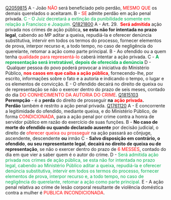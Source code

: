 [Q2059815](https://www.qconcursos.com/questoes-militares/questoes/be88dfa5-9f)
A - João<span style="color:rgb(255, 0, 0)"> NÃO</span> será beneficiado pelo perdão, <span style="color:rgb(255, 0, 0)">MESMO QUE</span> os demais querelados o aceitaram.
B - <span style="color:rgb(255, 0, 0)">SE</span> admite perdão em ação penal privada.
<span style="color:rgb(0, 176, 80)">C - O Juiz decretará a extinção da punibilidade somente em relação a Francisco e Joaquim.</span> 
[Q1821800](https://www.qconcursos.com/questoes-militares/questoes/1a418672-1e)
A - Art. 29.  **<span style="color:rgb(255, 0, 0)">Será admitida</span>** ação privada nos crimes de ação pública, **se esta não for intentada no prazo legal**, cabendo ao MP aditar a queixa, repudiá-la e oferecer denúncia substitutiva, intervir em todos os termos do processo, fornecer elementos de prova, interpor recurso e, a todo tempo, no caso de negligência do querelante, retomar a ação como parte principal.
B - Ao ofendido ou a quem tenha <span style="color:rgb(255, 0, 0)">qualidade para representá-lo</span> caberá intentar a ação privada.
C - **<span style="color:rgb(0, 176, 80)">A representação será irretratável, depois de oferecida a denúncia</span>**
D -  Qualquer pessoa do povo poderá provocar a iniciativa do Ministério Público, **<span style="color:rgb(255, 0, 0)">nos casos em que caiba a ação pública</span>**, fornecendo-lhe, por escrito, informações sobre o fato e a autoria e indicando o tempo, o lugar e os elementos de convicção.
E - O ofendido decairá no direito de queixa ou de representação se não o exercer dentro do prazo de seis meses, contado do dia <span style="color:rgb(255, 0, 0)">DO CONHECIMENTO DA AUTORIA DO CRIME</span>.
[Q1815103](https://www.qconcursos.com/questoes-militares/questoes/b2681977-16)
**Perempção** - é a **perda** do direito de prosseguir **na** **<span style="color:rgb(255, 0, 0)">ação privada</span>.**
**Perdão** também é restrito a ação penal privada.
[Q1761120](https://www.qconcursos.com/questoes-militares/questoes/4747ea15-d8)
A - É concorrente a legitimidade do ofendido, mediante queixa, e do Ministério Público, de forma <span style="color:rgb(255, 0, 0)">CONDICIONADA</span>, para a ação penal por crime contra a honra de servidor público em razão do exercício de suas funções.
B - **No caso de morte do ofendido ou quando declarado ausente** por decisão judicial, o direito de <span style="color:rgb(255, 0, 0)">oferecer queixa ou prosseguir</span> na ação passará ao cônjuge, ascendente, descendente **ou** irmão
C - **Salvo disposição em contrário, o ofendido**, **ou seu representante legal**, **decairá no direito de queixa ou de representação**, se não o exercer dentro do prazo de <span style="color:rgb(255, 0, 0)">6 MESSES</span>, contado do dia em que vier a saber quem é o autor do crime.
D - <span style="color:rgb(0, 176, 80)">Será admitida ação privada nos crimes de ação pública, se esta não for intentada no prazo legal, cabendo ao Ministério Público aditar a queixa, repudiá-la e oferecer denúncia substitutiva, intervir em todos os termos do processo, fornecer elementos de prova, interpor recurso e, a todo tempo, no caso de negligência do querelante, retomar a ação como parte principal.</span> 
E - A ação penal relativa ao crime de lesão corporal resultante de violência doméstica contra a mulher é <span style="color:rgb(255, 0, 0)">PUBLICA INCONDICIONADA</span>.
